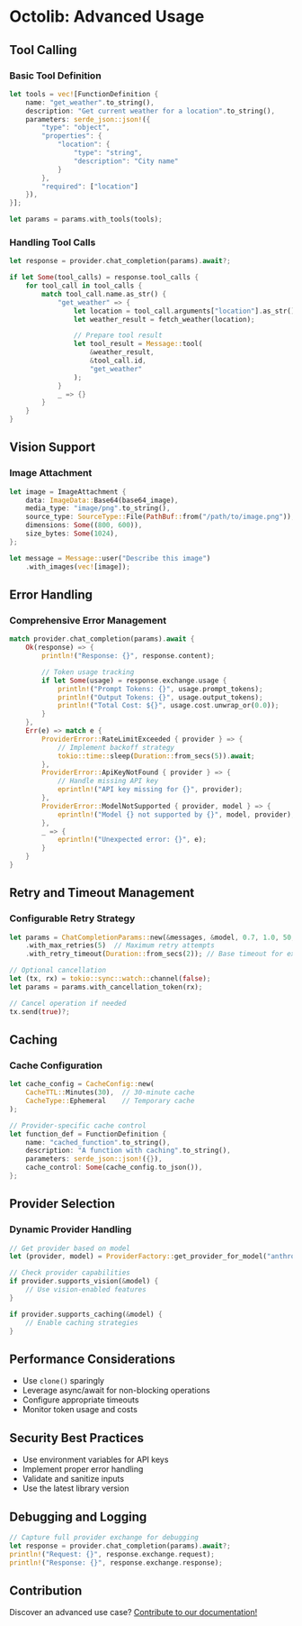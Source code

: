 # Octolib: Advanced Usage

## Tool Calling

### Basic Tool Definition

```rust
let tools = vec![FunctionDefinition {
    name: "get_weather".to_string(),
    description: "Get current weather for a location".to_string(),
    parameters: serde_json::json!({
        "type": "object",
        "properties": {
            "location": {
                "type": "string",
                "description": "City name"
            }
        },
        "required": ["location"]
    }),
}];

let params = params.with_tools(tools);
```

### Handling Tool Calls

```rust
let response = provider.chat_completion(params).await?;

if let Some(tool_calls) = response.tool_calls {
    for tool_call in tool_calls {
        match tool_call.name.as_str() {
            "get_weather" => {
                let location = tool_call.arguments["location"].as_str().unwrap();
                let weather_result = fetch_weather(location);

                // Prepare tool result
                let tool_result = Message::tool(
                    &weather_result,
                    &tool_call.id,
                    "get_weather"
                );
            }
            _ => {}
        }
    }
}
```

## Vision Support

### Image Attachment

```rust
let image = ImageAttachment {
    data: ImageData::Base64(base64_image),
    media_type: "image/png".to_string(),
    source_type: SourceType::File(PathBuf::from("/path/to/image.png")),
    dimensions: Some((800, 600)),
    size_bytes: Some(1024),
};

let message = Message::user("Describe this image")
    .with_images(vec![image]);
```

## Error Handling

### Comprehensive Error Management

```rust
match provider.chat_completion(params).await {
    Ok(response) => {
        println!("Response: {}", response.content);

        // Token usage tracking
        if let Some(usage) = response.exchange.usage {
            println!("Prompt Tokens: {}", usage.prompt_tokens);
            println!("Output Tokens: {}", usage.output_tokens);
            println!("Total Cost: ${}", usage.cost.unwrap_or(0.0));
        }
    },
    Err(e) => match e {
        ProviderError::RateLimitExceeded { provider } => {
            // Implement backoff strategy
            tokio::time::sleep(Duration::from_secs(5)).await;
        },
        ProviderError::ApiKeyNotFound { provider } => {
            // Handle missing API key
            eprintln!("API key missing for {}", provider);
        },
        ProviderError::ModelNotSupported { provider, model } => {
            eprintln!("Model {} not supported by {}", model, provider);
        },
        _ => {
            eprintln!("Unexpected error: {}", e);
        }
    }
}
```

## Retry and Timeout Management

### Configurable Retry Strategy

```rust
let params = ChatCompletionParams::new(&messages, &model, 0.7, 1.0, 50, 1000)
    .with_max_retries(5)  // Maximum retry attempts
    .with_retry_timeout(Duration::from_secs(2)); // Base timeout for exponential backoff

// Optional cancellation
let (tx, rx) = tokio::sync::watch::channel(false);
let params = params.with_cancellation_token(rx);

// Cancel operation if needed
tx.send(true)?;
```

## Caching

### Cache Configuration

```rust
let cache_config = CacheConfig::new(
    CacheTTL::Minutes(30),  // 30-minute cache
    CacheType::Ephemeral    // Temporary cache
);

// Provider-specific cache control
let function_def = FunctionDefinition {
    name: "cached_function".to_string(),
    description: "A function with caching".to_string(),
    parameters: serde_json::json!({}),
    cache_control: Some(cache_config.to_json()),
};
```

## Provider Selection

### Dynamic Provider Handling

```rust
// Get provider based on model
let (provider, model) = ProviderFactory::get_provider_for_model("anthropic:claude-3.5-sonnet")?;

// Check provider capabilities
if provider.supports_vision(&model) {
    // Use vision-enabled features
}

if provider.supports_caching(&model) {
    // Enable caching strategies
}
```

## Performance Considerations

- Use `clone()` sparingly
- Leverage async/await for non-blocking operations
- Configure appropriate timeouts
- Monitor token usage and costs

## Security Best Practices

- Use environment variables for API keys
- Implement proper error handling
- Validate and sanitize inputs
- Use the latest library version

## Debugging and Logging

```rust
// Capture full provider exchange for debugging
let response = provider.chat_completion(params).await?;
println!("Request: {}", response.exchange.request);
println!("Response: {}", response.exchange.response);
```

## Contribution

Discover an advanced use case? [Contribute to our documentation!](https://github.com/Muvon/octomind/issues)
